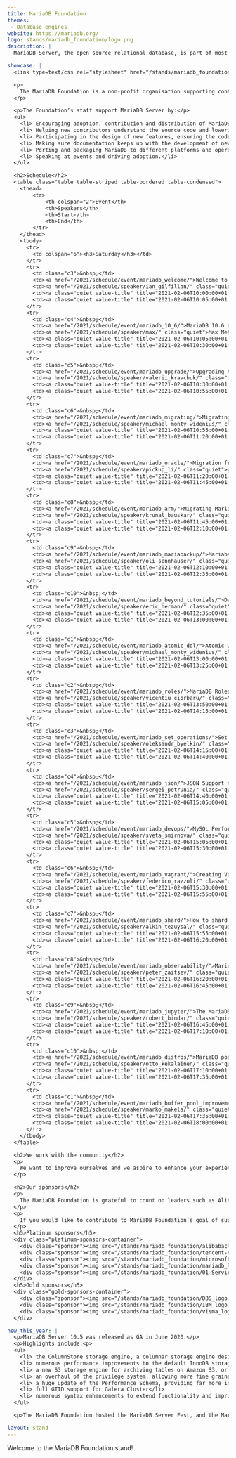 ```yaml
---
title: MariaDB Foundation
themes:
 - Database engines
website: https://mariadb.org/
logo: stands/mariadb_foundation/logo.png
description: |
  MariaDB Server, the open source relational database, is part of most cloud offerings and the default in most Linux distributions.

showcase: |
  <link type=text/css rel="stylesheet" href="/stands/mariadb_foundation/style.css">

  <p>
    The MariaDB Foundation is a non-profit organisation supporting continuity and open collaboration in the MariaDB ecosystem. The MariaDB Foundation supports continuity and open collaboration in the MariaDB ecosystem. The Foundation guarantees that there is a global contact point for collaboration and that the community can always rely upon MariaDB Server.
  </p>

  <p>The Foundation’s staff support MariaDB Server by:</p>
  <ul>
  	<li> Encouraging adoption, contribution and distribution of MariaDB Server and related open source software.</li>
  	<li> Helping new contributors understand the source code and lowering the barrier for new participants.</li>
  	<li> Participating in the design of new features, ensuring the code quality and maintainability of the codebase while the number of contributors is growing.</li>
  	<li> Making sure documentation keeps up with the development of new features.</li>
  	<li> Porting and packaging MariaDB to different platforms and operating systems to keep it as widely available as possible.</li>
  	<li> Speaking at events and driving adoption.</li>
  </ul>

  <h2>Schedule</h2>
  <table class="table table-striped table-bordered table-condensed">
    <thead>
        <tr>
            <th colspan="2">Event</th>
            <th>Speakers</th>
            <th>Start</th>
            <th>End</th>
        </tr>
    </thead>
    <tbody>
      <tr>
        <td colspan="6"><h3>Saturday</h3></td>
      </tr>
      <tr>
        <td class="c3">&nbsp;</td>
        <td><a href="/2021/schedule/event/mariadb_welcome/">Welcome to the MariaDB devroom</a></td>
        <td><a href="/2021/schedule/speaker/ian_gilfillan/" class="quiet">Ian Gilfillan</a></td>
        <td><a class="quiet value-title" title="2021-02-06T10:00:00+01:00" href="/2021/schedule/day/saturday/#1000">10:00</a></td>
        <td><a class="quiet value-title" title="2021-02-06T10:05:00+01:00" href="/2021/schedule/day/saturday/#1005">10:05</a></td>
      </tr>
      <tr>
        <td class="c4">&nbsp;</td>
        <td><a href="/2021/schedule/event/mariadb_10_6/">MariaDB 10.6 and beyond</a></td>
        <td><a href="/2021/schedule/speaker/max/" class="quiet">Max Mether</a></td>
        <td><a class="quiet value-title" title="2021-02-06T10:05:00+01:00" href="/2021/schedule/day/saturday/#1005">10:05</a></td>
        <td><a class="quiet value-title" title="2021-02-06T10:30:00+01:00" href="/2021/schedule/day/saturday/#1030">10:30</a></td>
      </tr>
      <tr>
        <td class="c5">&nbsp;</td>
        <td><a href="/2021/schedule/event/mariadb_upgrade/">Upgrading to a newer major version of MariaDB<br/><i>What mysql_upgrade really does and what problems remain</i></a></td>
        <td><a href="/2021/schedule/speaker/valerii_kravchuk/" class="quiet">Valerii Kravchuk</a></td>
        <td><a class="quiet value-title" title="2021-02-06T10:30:00+01:00" href="/2021/schedule/day/saturday/#1030">10:30</a></td>
        <td><a class="quiet value-title" title="2021-02-06T10:55:00+01:00" href="/2021/schedule/day/saturday/#1055">10:55</a></td>
      </tr>
      <tr>
        <td class="c6">&nbsp;</td>
        <td><a href="/2021/schedule/event/mariadb_migrating/">Migrating from other databases to MariaDB</a></td>
        <td><a href="/2021/schedule/speaker/michael_monty_widenius/" class="quiet">Michael &quot;Monty&quot; Widenius</a></td>
        <td><a class="quiet value-title" title="2021-02-06T10:55:00+01:00" href="/2021/schedule/day/saturday/#1055">10:55</a></td>
        <td><a class="quiet value-title" title="2021-02-06T11:20:00+01:00" href="/2021/schedule/day/saturday/#1120">11:20</a></td>
      </tr>
      <tr>
        <td class="c7">&nbsp;</td>
        <td><a href="/2021/schedule/event/mariadb_oracle/">Migration from Oracle to MariaDB with no application change</a></td>
        <td><a href="/2021/schedule/speaker/pickup_li/" class="quiet">pickup li</a></td>
        <td><a class="quiet value-title" title="2021-02-06T11:20:00+01:00" href="/2021/schedule/day/saturday/#1120">11:20</a></td>
        <td><a class="quiet value-title" title="2021-02-06T11:45:00+01:00" href="/2021/schedule/day/saturday/#1145">11:45</a></td>
      </tr>
      <tr>
        <td class="c8">&nbsp;</td>
        <td><a href="/2021/schedule/event/mariadb_arm/">Migrating MariaDB Cluster to ARM</a></td>
        <td><a href="/2021/schedule/speaker/krunal_bauskar/" class="quiet">Krunal Bauskar</a></td>
        <td><a class="quiet value-title" title="2021-02-06T11:45:00+01:00" href="/2021/schedule/day/saturday/#1145">11:45</a></td>
        <td><a class="quiet value-title" title="2021-02-06T12:10:00+01:00" href="/2021/schedule/day/saturday/#1210">12:10</a></td>
      </tr>
      <tr>
        <td class="c9">&nbsp;</td>
        <td><a href="/2021/schedule/event/mariadb_mariabackup/">Mariabackup - too rarely used</a></td>
        <td><a href="/2021/schedule/speaker/oli_sennhauser/" class="quiet">Oli Sennhauser</a></td>
        <td><a class="quiet value-title" title="2021-02-06T12:10:00+01:00" href="/2021/schedule/day/saturday/#1210">12:10</a></td>
        <td><a class="quiet value-title" title="2021-02-06T12:35:00+01:00" href="/2021/schedule/day/saturday/#1235">12:35</a></td>
      </tr>
      <tr>
        <td class="c10">&nbsp;</td>
        <td><a href="/2021/schedule/event/mariadb_beyond_tutorials/">Databases beyond the tutorials<br/><i>Database usage for the real world for flexibility and scale</i></a></td>
        <td><a href="/2021/schedule/speaker/eric_herman/" class="quiet">Eric Herman</a></td>
        <td><a class="quiet value-title" title="2021-02-06T12:35:00+01:00" href="/2021/schedule/day/saturday/#1235">12:35</a></td>
        <td><a class="quiet value-title" title="2021-02-06T13:00:00+01:00" href="/2021/schedule/day/saturday/#1300">13:00</a></td>
      </tr>
      <tr>
        <td class="c1">&nbsp;</td>
        <td><a href="/2021/schedule/event/mariadb_atomic_ddl/">Atomic DDL in MariaDB</a></td>
        <td><a href="/2021/schedule/speaker/michael_monty_widenius/" class="quiet">Michael &quot;Monty&quot; Widenius</a></td>
        <td><a class="quiet value-title" title="2021-02-06T13:00:00+01:00" href="/2021/schedule/day/saturday/#1300">13:00</a></td>
        <td><a class="quiet value-title" title="2021-02-06T13:25:00+01:00" href="/2021/schedule/day/saturday/#1325">13:25</a></td>
      </tr>
      <tr>
        <td class="c2">&nbsp;</td>
        <td><a href="/2021/schedule/event/mariadb_roles/">MariaDB Roles<br/><i>Overview and Migration</i></a></td>
        <td><a href="/2021/schedule/speaker/vicentiu_ciorbaru/" class="quiet">Vicentiu Ciorbaru</a></td>
        <td><a class="quiet value-title" title="2021-02-06T13:50:00+01:00" href="/2021/schedule/day/saturday/#1350">13:50</a></td>
        <td><a class="quiet value-title" title="2021-02-06T14:15:00+01:00" href="/2021/schedule/day/saturday/#1415">14:15</a></td>
      </tr>
      <tr>
        <td class="c3">&nbsp;</td>
        <td><a href="/2021/schedule/event/mariadb_set_operations/">Set operations UNION, INTERSECT, and EXCEPT in MariaDB<br/><i>How to use and combine them.</i></a></td>
        <td><a href="/2021/schedule/speaker/oleksandr_byelkin/" class="quiet">Oleksandr Byelkin</a></td>
        <td><a class="quiet value-title" title="2021-02-06T14:15:00+01:00" href="/2021/schedule/day/saturday/#1415">14:15</a></td>
        <td><a class="quiet value-title" title="2021-02-06T14:40:00+01:00" href="/2021/schedule/day/saturday/#1440">14:40</a></td>
      </tr>
      <tr>
        <td class="c4">&nbsp;</td>
        <td><a href="/2021/schedule/event/mariadb_json/">JSON Support news, non-news, and the bigger picture</a></td>
        <td><a href="/2021/schedule/speaker/sergei_petrunia/" class="quiet">Sergei Petrunia</a></td>
        <td><a class="quiet value-title" title="2021-02-06T14:40:00+01:00" href="/2021/schedule/day/saturday/#1440">14:40</a></td>
        <td><a class="quiet value-title" title="2021-02-06T15:05:00+01:00" href="/2021/schedule/day/saturday/#1505">15:05</a></td>
      </tr>
      <tr>
        <td class="c5">&nbsp;</td>
        <td><a href="/2021/schedule/event/mariadb_devops/">MySQL Performance for DevOps</a></td>
        <td><a href="/2021/schedule/speaker/sveta_smirnova/" class="quiet">Sveta Smirnova</a></td>
        <td><a class="quiet value-title" title="2021-02-06T15:05:00+01:00" href="/2021/schedule/day/saturday/#1505">15:05</a></td>
        <td><a class="quiet value-title" title="2021-02-06T15:30:00+01:00" href="/2021/schedule/day/saturday/#1530">15:30</a></td>
      </tr>
      <tr>
        <td class="c6">&nbsp;</td>
        <td><a href="/2021/schedule/event/mariadb_vagrant/">Creating Vagrant development machines for MariaDB<br/><i>HowTo and Best Practices</i></a></td>
        <td><a href="/2021/schedule/speaker/federico_razzoli/" class="quiet">Federico Razzoli</a></td>
        <td><a class="quiet value-title" title="2021-02-06T15:30:00+01:00" href="/2021/schedule/day/saturday/#1530">15:30</a></td>
        <td><a class="quiet value-title" title="2021-02-06T15:55:00+01:00" href="/2021/schedule/day/saturday/#1555">15:55</a></td>
      </tr>
      <tr>
        <td class="c7">&nbsp;</td>
        <td><a href="/2021/schedule/event/mariadb_shard/">How to shard MariaDB like a Pro?</a></td>
        <td><a href="/2021/schedule/speaker/alkin_tezuysal/" class="quiet">Alkin Tezuysal</a></td>
        <td><a class="quiet value-title" title="2021-02-06T15:55:00+01:00" href="/2021/schedule/day/saturday/#1555">15:55</a></td>
        <td><a class="quiet value-title" title="2021-02-06T16:20:00+01:00" href="/2021/schedule/day/saturday/#1620">16:20</a></td>
      </tr>
      <tr>
        <td class="c8">&nbsp;</td>
        <td><a href="/2021/schedule/event/mariadb_observability/">MariaDB Observability</a></td>
        <td><a href="/2021/schedule/speaker/peter_zaitsev/" class="quiet">Peter Zaitsev</a></td>
        <td><a class="quiet value-title" title="2021-02-06T16:20:00+01:00" href="/2021/schedule/day/saturday/#1620">16:20</a></td>
        <td><a class="quiet value-title" title="2021-02-06T16:45:00+01:00" href="/2021/schedule/day/saturday/#1645">16:45</a></td>
      </tr>
      <tr>
        <td class="c9">&nbsp;</td>
        <td><a href="/2021/schedule/event/mariadb_jupyter/">The MariaDB Jupyter Kernel</a></td>
        <td><a href="/2021/schedule/speaker/robert_bindar/" class="quiet">Robert Bindar</a></td>
        <td><a class="quiet value-title" title="2021-02-06T16:45:00+01:00" href="/2021/schedule/day/saturday/#1645">16:45</a></td>
        <td><a class="quiet value-title" title="2021-02-06T17:10:00+01:00" href="/2021/schedule/day/saturday/#1710">17:10</a></td>
      </tr>
      <tr>
        <td class="c10">&nbsp;</td>
        <td><a href="/2021/schedule/event/mariadb_distros/">MariaDB post-release quality assurance in Debian and Ubuntu<br/><i>What Linux distros can do about software quality</i></a></td>
        <td><a href="/2021/schedule/speaker/otto_kekalainen/" class="quiet">Otto Kekäläinen</a></td>
        <td><a class="quiet value-title" title="2021-02-06T17:10:00+01:00" href="/2021/schedule/day/saturday/#1710">17:10</a></td>
        <td><a class="quiet value-title" title="2021-02-06T17:35:00+01:00" href="/2021/schedule/day/saturday/#1735">17:35</a></td>
      </tr>
      <tr>
        <td class="c1">&nbsp;</td>
        <td><a href="/2021/schedule/event/mariadb_buffer_pool_improvements/">Buffer pool performance improvements<br/><i>How the LRU replacement and log checkpoints were made faster in MariaDB 10.5</i></a></td>
        <td><a href="/2021/schedule/speaker/marko_makela/" class="quiet">Marko Mäkelä</a></td>
        <td><a class="quiet value-title" title="2021-02-06T17:35:00+01:00" href="/2021/schedule/day/saturday/#1735">17:35</a></td>
        <td><a class="quiet value-title" title="2021-02-06T18:00:00+01:00" href="/2021/schedule/day/saturday/#1800">18:00</a></td>
      </tr>
    </tbody>
  </table>

  <h2>We work with the community</h2>
  <p>
    We want to improve ourselves and we aspire to enhance your experience with MariaDB Server. One of our main objectives is to listen to our community and work with our developers and users alike to provide high quality functionalities for our database server. We would like your feedback to better understand where we should focus our resources with MariaDB Server by answering this <a href=""> very short poll</a> on our website.
  </p>

  <h2>Our sponsors</h2>
  <p>
    The MariaDB Foundation is grateful to count on leaders such as Alibaba Cloud, Tencent Cloud, Microsoft, the MariaDB Corporation, Service Now and many others as sponsors. Our sponsors not only provide financial support to help us deliver on our mission, they contribute code, participate in events, and work with us on content production, media outreach and more.
  </p>
  <p>
    If you would like to contribute to MariaDB Foundation’s goal of supporting continuity and open collaboration in the MariaDB ecosystem then check out our <a href="https://mariadb.org/donate/">sponsor</a> page.
  </p>
  <h5>Platinum sponsors</h5>
  <div class="platinum-sponsors-container">
    <div class="sponsor"><img src="/stands/mariadb_foundation/alibabacloud_new_logo-01.svg"></div>
    <div class="sponsor"><img src="/stands/mariadb_foundation/tencent-cloud_logo.svg"></div>
    <div class="sponsor"><img src="/stands/mariadb_foundation/microsoft_logo.svg"></div>
    <div class="sponsor"><img src="/stands/mariadb_foundation/mariadb_logo.svg"></div>
    <div class="sponsor"><img src="/stands/mariadb_foundation/01-ServiceNow_logo_STANDARD_RGB_TM_GG+A_050418-01.svg"></div>
  </div>
  <h5>Gold sponsors</h5>
  <div class="gold-sponsors-container">
    <div class="sponsor"><img src="/stands/mariadb_foundation/DBS_logo.svg"></div>
    <div class="sponsor"><img src="/stands/mariadb_foundation/IBM_logo.svg"></div>
    <div class="sponsor"><img src="/stands/mariadb_foundation/visma_logo.svg"></div>
  </div>

new_this_year: |
  <p>MariaDB Server 10.5 was released as GA in June 2020.</p>
  <p>Highlights include:<p>
  <ul>
    <li> the ColumnStore storage engine, a columnar storage engine designed for big data scaling</li>
    <li> numerous performance improvements to the default InnoDB storage engine</li>
    <li> a new S3 storage engine for archiving tables on Amazon S3, or any third-party implementing S3 API</li>
    <li> an overhaul of the privilege system, allowing more fine grained control</li>
    <li> a huge update of the Performance Schema, providing far more instrumentation and tables</li>
    <li> full GTID support for Galera Cluster</li>
    <li> numerous syntax enhancements to extend functionality and improve adherence to standards</li>
  </ul>

  <p>The MariaDB Foundation hosted the MariaDB Server Fest, and the MariaDB Server MiniFest, two highly successful online events for developers of applications that use MariaDB Server.</p>

layout: stand
---
```

Welcome to the MariaDB Foundation stand!

